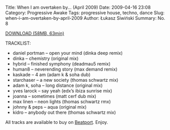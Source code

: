Title: When I am overtaken by... (April 2009) 
Date: 2009-04-16 23:08
Category: Progressive Awake
Tags: progressive house, techno, dance
Slug: when-i-am-overtaken-by-april-2009
Author: Łukasz Siwiński
Summary: No. 8

<a href ="https://drive.google.com/file/d/0B_4_ynm06YZIZF9ZMzhfcFc4NDA/edit?usp=sharing" 
    title="Progressive Awake - When I am overtaken by (April 2009)" target="_blank">
DOWNLOAD (58MB, 63min)
</a>

TRACKLIST:  

* daniel portman – open your mind (dinka deep remix)
* dinka – chemistry (original mix)
* hybrid – finished symphony (deadmau5 remix)
* human8 – neverending story (max demand remix)
* kaskade – 4 am (adam k & soha dub)
* starchaser – a new society (thomas schwartz mix)
* adam k, soha – long distance (original mix)
* yves larock – say yeah (edx’s ibiza sunrise mix)
* joanna – sometimes (matt cerf dub mix)
* max linen – neon lights (thomas schwartz rmx)
* johnny & peps – aqua (original mix)
* kidro – anybody out there (thomas schwartz mix)

All tracks are available to buy on <a href="http://beatport.com" target="_blank">Beatport</a>.
Enjoy.